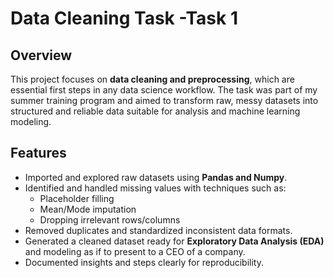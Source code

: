 # Data Cleaning Task  -Task 1

## Overview  
This project focuses on **data cleaning and preprocessing**, which are essential first steps in any data science workflow. The task was part of my summer training program and aimed to transform raw, messy datasets into structured and reliable data suitable for analysis and machine learning modeling.  

## Features  
- Imported and explored raw datasets using **Pandas and Numpy**.  
- Identified and handled missing values with techniques such as:  
  - Placeholder filling  
  - Mean/Mode imputation  
  - Dropping irrelevant rows/columns  
- Removed duplicates and standardized inconsistent data formats.  
- Generated a cleaned dataset ready for **Exploratory Data Analysis (EDA)** and modeling as if to present to a CEO of a company.  
- Documented insights and steps clearly for reproducibility.  
